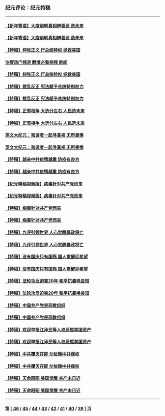 ### 纪元评论：纪元特稿
---
#### [【新年寄语】大疫前明真相辨善恶 选未来](../../pages/nsc424/n12660855.md?06050330) 
#### [【新年寄语】大疫前明真相辨善恶 选未来](../../pages/nsc424/n12660855.md?06050330) 
#### [【特稿】伸张正义 行总统特权 拯救美国](../../pages/nsc424/n12616806.md?06050330) 
#### [油管热门频道 翻墙必看视频 新闻](ok?06050330)
#### [【特稿】伸张正义 行总统特权 拯救美国](../../pages/nsc424/n12616806.md?06050330) 
#### [【特稿】拨乱反正 宪法赋予总统特别权力](../../pages/nsc424/n12598306.md?06050330) 
#### [【特稿】拨乱反正 宪法赋予总统特别权力](../../pages/nsc424/n12598306.md?06050330) 
#### [【特稿】正邪相争 大选分左右 人民选未来](../../pages/nsc424/n12545208.md?06050330) 
#### [【特稿】正邪相争 大选分左右 人民选未来](../../pages/nsc424/n12545208.md?06050330) 
#### [英文大纪元：和读者一起寻真相 无所畏惧](../../pages/nsc424/n12542027.md?06050330) 
#### [英文大纪元：和读者一起寻真相 无所畏惧](../../pages/nsc424/n12542027.md?06050330) 
#### [【特稿】越亲中共疫情越重 防疫有良方](../../pages/nsc424/n12042989.md?06050330) 
#### [【特稿】越亲中共疫情越重 防疫有良方](../../pages/nsc424/n12042989.md?06050330) 
#### [【纪元特稿视频版】病毒针对共产党而来](../../pages/nsc424/n11977328.md?06050330) 
#### [【纪元特稿视频版】病毒针对共产党而来](../../pages/nsc424/n11977328.md?06050330) 
#### [【特稿】病毒针对共产党而来](../../pages/nsc424/n11928818.md?06050330) 
#### [【特稿】病毒针对共产党而来](../../pages/nsc424/n11928818.md?06050330) 
#### [【特稿】九评引领世界 人心觉醒暴政将亡](../../pages/nsc424/n11660496.md?06050330) 
#### [【特稿】九评引领世界 人心觉醒暴政将亡](../../pages/nsc424/n11660496.md?06050330) 
#### [【特稿】没有国庆只有国殇 国人觉醒迎希望](../../pages/nsc424/n11549354.md?06050330) 
#### [【特稿】没有国庆只有国殇 国人觉醒迎希望](../../pages/nsc424/n11549354.md?06050330) 
#### [【特稿】法轮功反迫害20年 和平抗暴唤良知](../../pages/nsc424/n11389135.md?06050330) 
#### [【特稿】法轮功反迫害20年 和平抗暴唤良知](../../pages/nsc424/n11389135.md?06050330) 
#### [【特稿】中国共产党是邪教组织](../../pages/nsc424/n11355551.md?06050330) 
#### [【特稿】中国共产党是邪教组织](../../pages/nsc424/n11355551.md?06050330) 
#### [【特稿】欢迎举报江泽民等人权恶棍美国资产](../../pages/nsc424/n11303040.md?06050330) 
#### [【特稿】欢迎举报江泽民等人权恶棍美国资产](../../pages/nsc424/n11303040.md?06050330) 
#### [【特稿】中共覆灭在即 勿依赖中共保权](../../pages/nsc424/n11278510.md?06050330) 
#### [【特稿】中共覆灭在即 勿依赖中共保权](../../pages/nsc424/n11278510.md?06050330) 
#### [【特稿】天命昭昭 美国觉醒 共产末日近](../../pages/nsc424/n11150259.md?06050330) 
#### [【特稿】天命昭昭 美国觉醒 共产末日近](../../pages/nsc424/n11150259.md?06050330) 

---
#### 第 [ [46](./46.md?06050330) / [45](./45.md?06050330) / [44](./44.md?06050330) / [43](./43.md?06050330) / [42](./42.md?06050330) / [41](./41.md?06050330) / [40](./40.md?06050330) / [39](./39.md?06050330) ] 页
